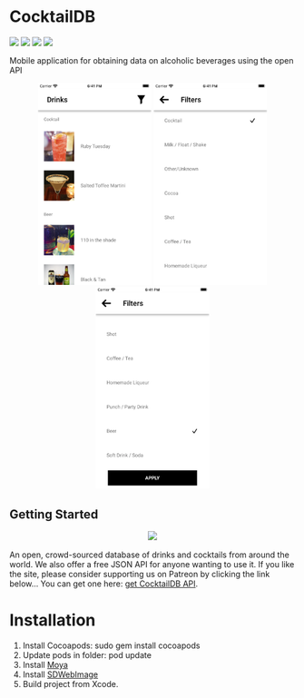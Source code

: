 # CocktailDB
![](https://img.shields.io/badge/Swift-5-orange)
![](https://img.shields.io/badge/SDWebImage-critical)
![](https://img.shields.io/badge/Moya-~>14.0-ff69b4)
![](https://img.shields.io/badge/Version-1.0-blue)

Mobile application for obtaining data on alcoholic beverages using the open API
<p align="center">
    <img src="main.png" width="200">
    <img src="filters1.png" width="200">
    <img src="filters2.png" width="200">
</p>

## Getting Started

<p align="center">
    <img src="https://www.thecocktaildb.com/images/logo.png">
</p>

An open, crowd-sourced database of drinks and cocktails from around the world.
We also offer a free JSON API for anyone wanting to use it.
If you like the site, please consider supporting us on Patreon by clicking the link below...
You can get one here: [get CocktailDB API](https://www.thecocktaildb.com/api.php).

# Installation
1. Install Cocoapods: sudo gem install cocoapods
2. Update pods in folder: pod update
3. Install [Moya](https://github.com/Moya/Moya#cocoapods)
4. Install [SDWebImage](https://github.com/SDWebImage/SDWebImage#installation)
5. Build project from Xcode.
